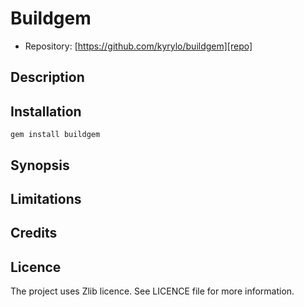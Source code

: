 
Buildgem
========

* Repository: [https://github.com/kyrylo/buildgem][repo]

Description
-----------

Installation
------------

    gem install buildgem

Synopsis
--------

Limitations
-----------

Credits
-------

Licence
-------

The project uses Zlib licence. See LICENCE file for more information.

[repo]: https://github.com/kyrylo/buildgem/ "Home page"

